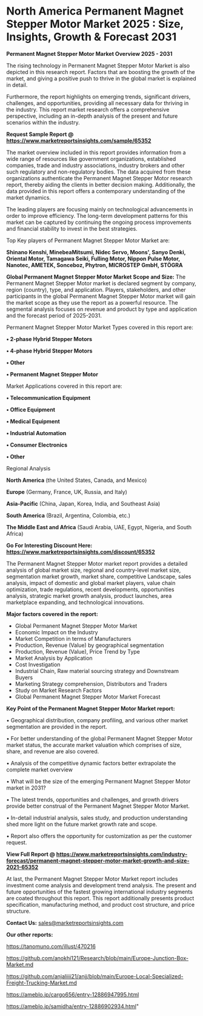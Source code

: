 # North America Permanent Magnet Stepper Motor Market 2025 : Size, Insights, Growth & Forecast 2031

<Strong> Permanent Magnet Stepper Motor Market Overview 2025 - 2031</strong>

The rising technology in Permanent Magnet Stepper Motor Market is also depicted in this research report. Factors that are boosting the growth of the market, and giving a positive push to thrive in the global market is explained in detail.

Furthermore, the report highlights on emerging trends, significant drivers, challenges, and opportunities, providing all necessary data for thriving in the industry. This report market research offers a comprehensive perspective, including an in-depth analysis of the present and future scenarios within the industry.

<strong>Request Sample Report @ <a href=https://www.marketreportsinsights.com/sample/65352>https://www.marketreportsinsights.com/sample/65352</a></strong>

The market overview included in this report provides information from a wide range of resources like government organizations, established companies, trade and industry associations, industry brokers and other such regulatory and non-regulatory bodies. The data acquired from these organizations authenticate the Permanent Magnet Stepper Motor research report, thereby aiding the clients in better decision making. Additionally, the data provided in this report offers a contemporary understanding of the market dynamics.

The leading players are focusing mainly on technological advancements in order to improve efficiency. The long-term development patterns for this market can be captured by continuing the ongoing process improvements and financial stability to invest in the best strategies.

Top Key players of Permanent Magnet Stepper Motor Market are:

<strong>Shinano Kenshi, MinebeaMitsumi, Nidec Servo, Moons', Sanyo Denki, Oriental Motor, Tamagawa Seiki, Fulling Motor, Nippon Pulse Motor, Nanotec, AMETEK, Sonceboz, Phytron, MICROSTEP GmbH, STÖGRA</strong>

<strong><b>Global Permanent Magnet Stepper Motor Market Scope and Size:</b></strong>
The Permanent Magnet Stepper Motor market is declared segment by company, region (country), type, and application. Players, stakeholders, and other participants in the global Permanent Magnet Stepper Motor market will gain the market scope as they use the report as a powerful resource. The segmental analysis focuses on revenue and product by type and application and the forecast period of 2025-2031.

Permanent Magnet Stepper Motor Market Types covered in this report are:

<strong>• 2-phase Hybrid Stepper Motors

• 4-phase Hybrid Stepper Motors

• Other

• Permanent Magnet Stepper Motor</strong>

Market Applications covered in this report are:

<strong>• Telecommunication Equipment

• Office Equipment

• Medical Equipment

• Industrial Automation

• Consumer Electronics

• Other</strong> 

Regional Analysis

<strong>North America</strong> (the United States, Canada, and Mexico)

<strong>Europe</strong> (Germany, France, UK, Russia, and Italy)

<strong>Asia-Pacific</strong> (China, Japan, Korea, India, and Southeast Asia)

<strong>South America</strong> (Brazil, Argentina, Colombia, etc.)

<strong>The Middle East and Africa</strong> (Saudi Arabia, UAE, Egypt, Nigeria, and South Africa)

<strong>Go For Interesting Discount Here: <a href=https://www.marketreportsinsights.com/discount/65352>https://www.marketreportsinsights.com/discount/65352</a></strong>

The Permanent Magnet Stepper Motor market report provides a detailed analysis of global market size, regional and country-level market size, segmentation market growth, market share, competitive Landscape, sales analysis, impact of domestic and global market players, value chain optimization, trade regulations, recent developments, opportunities analysis, strategic market growth analysis, product launches, area marketplace expanding, and technological innovations.

<strong><b>Major factors covered in the report:</b></strong>
<ul>
  <li>Global Permanent Magnet Stepper Motor Market </li>
  <li>Economic Impact on the Industry</li>
  <li>Market Competition in terms of Manufacturers</li>
  <li>Production, Revenue (Value) by geographical segmentation</li>
  <li>Production, Revenue (Value), Price Trend by Type</li>
  <li>Market Analysis by Application</li>
  <li>Cost Investigation</li>
  <li>Industrial Chain, Raw material sourcing strategy and Downstream Buyers</li>
  <li>Marketing Strategy comprehension, Distributors and Traders</li>
  <li>Study on Market Research Factors</li>
  <li>Global Permanent Magnet Stepper Motor Market Forecast</li>
</ul>

<strong><b>Key Point of the Permanent Magnet Stepper Motor Market report:</b></strong>

• Geographical distribution, company profiling, and various other market segmentation are provided in the report.

• For better understanding of the global Permanent Magnet Stepper Motor market status, the accurate market valuation which comprises of size, share, and revenue are also covered.

• Analysis of the competitive dynamic factors better extrapolate the complete market overview

• What will be the size of the emerging Permanent Magnet Stepper Motor market in 2031?

• The latest trends, opportunities and challenges, and growth drivers provide better construal of the Permanent Magnet Stepper Motor Market.

• In-detail industrial analysis, sales study, and production understanding shed more light on the future market growth rate and scope.

• Report also offers the opportunity for customization as per the customer request.

<strong><b>View Full Report @ <a href=https://www.marketreportsinsights.com/industry-forecast/permanent-magnet-stepper-motor-market-growth-and-size-2021-65352>https://www.marketreportsinsights.com/industry-forecast/permanent-magnet-stepper-motor-market-growth-and-size-2021-65352</a></b></strong>


At last, the Permanent Magnet Stepper Motor Market report includes investment come analysis and development trend analysis. The present and future opportunities of the fastest growing international industry segments are coated throughout this report. This report additionally presents product specification, manufacturing method, and product cost structure, and price structure.

<strong>Contact Us:</strong>
sales@marketreportsinsights.com

<strong>Our other reports:</strong>

<a href=https://tanomuno.com/illust/470216>https://tanomuno.com/illust/470216</a>

<a href=https://github.com/anokhi121/Research/blob/main/Europe-Junction-Box-Market.md>https://github.com/anokhi121/Research/blob/main/Europe-Junction-Box-Market.md</a>

<a href=https://github.com/anjaliiii21/anjj/blob/main/Europe-Local-Specialized-Freight-Trucking-Market.md>https://github.com/anjaliiii21/anjj/blob/main/Europe-Local-Specialized-Freight-Trucking-Market.md</a>

<a href=https://ameblo.jp/cargo656/entry-12886947995.html>https://ameblo.jp/cargo656/entry-12886947995.html</a>

<a href=https://ameblo.jp/samidha/entry-12886902934.html>https://ameblo.jp/samidha/entry-12886902934.html</a>"

